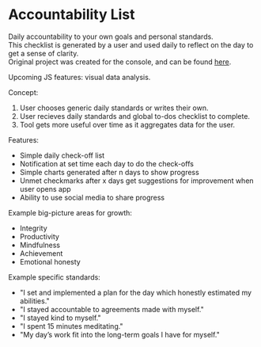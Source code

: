 # Accountability List

Daily accountability to your own goals and personal standards.   
This checklist is generated by a user and used daily to reflect on the day to get a sense of clarity.   
Original project was created for the console, and can be found [here](https://github.com/mindplace/nifty_things/tree/master/Accountability_checklist).

Upcoming JS features: visual data analysis.

Concept:  
1. User chooses generic daily standards or writes their own.  
2. User recieves daily standards and global to-dos checklist to complete.  
3. Tool gets more useful over time as it aggregates data for the user.  

Features:
- Simple daily check-off list
- Notification at set time each day to do the check-offs
- Simple charts generated after n days to show progress
- Unmet checkmarks after x days get suggestions for improvement when user opens app
- Ability to use social media to share progress

Example big-picture areas for growth:
- Integrity
- Productivity
- Mindfulness
- Achievement
- Emotional honesty

Example specific standards:
- "I set and implemented a plan for the day which honestly estimated my abilities."
- "I stayed accountable to agreements made with myself."
- "I stayed kind to myself."
- "I spent 15 minutes meditating."
- "My day’s work fit into the long-term goals I have for myself."
